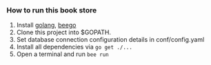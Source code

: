 ### How to run this book store

1. Install [golang](https://golang.org/doc/install), [beego](https://beego.me/quickstart)
2. Clone this project into $GOPATH.
3. Set database connection configuration details in conf/config.yaml
4. Install all dependencies via ``go get ./...``
5. Open a terminal and run ``bee run``
